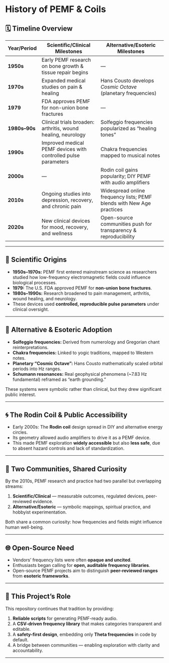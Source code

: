 # History of PEMF & Coils

## 🗓 Timeline Overview

| Year/Period | Scientific/Clinical Milestones | Alternative/Esoteric Milestones |
|-------------|--------------------------------|---------------------------------|
| **1950s**   | Early PEMF research on bone growth & tissue repair begins | — |
| **1970s**   | Expanded medical studies on pain & healing | Hans Cousto develops *Cosmic Octave* (planetary frequencies) |
| **1979**    | FDA approves PEMF for non-union bone fractures | — |
| **1980s–90s** | Clinical trials broaden: arthritis, wound healing, neurology | Solfeggio frequencies popularized as “healing tones” |
| **1990s**   | Improved medical PEMF devices with controlled pulse parameters | Chakra frequencies mapped to musical notes |
| **2000s**   | — | Rodin coil gains popularity; DIY PEMF with audio amplifiers |
| **2010s**   | Ongoing studies into depression, recovery, and chronic pain | Widespread online frequency lists; PEMF blends with New Age practices |
| **2020s**   | New clinical devices for mood, recovery, and wellness | Open-source communities push for transparency & reproducibility |

---

## 📜 Scientific Origins
- **1950s–1970s:** PEMF first entered mainstream science as researchers studied how low-frequency electromagnetic fields could influence biological processes.  
- **1979:** The U.S. FDA approved PEMF for **non-union bone fractures**.  
- **1980s–1990s:** Research broadened to pain management, arthritis, wound healing, and neurology.  
- These devices used **controlled, reproducible pulse parameters** under clinical oversight.

---

## 🌌 Alternative & Esoteric Adoption
- **Solfeggio frequencies:** Derived from numerology and Gregorian chant reinterpretations.  
- **Chakra frequencies:** Linked to yogic traditions, mapped to Western notes.  
- **Planetary “Cosmic Octave”:** Hans Cousto mathematically scaled orbital periods into Hz ranges.  
- **Schumann resonances:** Real geophysical phenomena (~7.83 Hz fundamental) reframed as “earth grounding.”  

These systems were symbolic rather than clinical, but they drew significant public interest.

---

## 🌀 The Rodin Coil & Public Accessibility
- Early 2000s: The **Rodin coil** design spread in DIY and alternative energy circles.  
- Its geometry allowed audio amplifiers to drive it as a PEMF device.  
- This made PEMF exploration **widely accessible** but also **less safe**, due to absent hazard controls and lack of standardization.

---

## 🔬 Two Communities, Shared Curiosity
By the 2010s, PEMF research and practice had two parallel but overlapping streams:

1. **Scientific/Clinical** — measurable outcomes, regulated devices, peer-reviewed evidence.  
2. **Alternative/Esoteric** — symbolic mappings, spiritual practice, and hobbyist experimentation.  

Both share a common curiosity: how frequencies and fields might influence human well-being.

---

## 🌐 Open-Source Need
- Vendors’ frequency lists were often **opaque and uncited**.  
- Enthusiasts began calling for **open, auditable frequency libraries**.  
- Open-source PEMF projects aim to distinguish **peer-reviewed ranges** from **esoteric frameworks**.

---

## 🎯 This Project’s Role
This repository continues that tradition by providing:

1. **Reliable scripts** for generating PEMF-ready audio.  
2. A **CSV-driven frequency library** that makes categories transparent and editable.  
3. A **safety-first design**, embedding only **Theta frequencies** in code by default.  
4. A bridge between communities — enabling exploration with clarity and accountability.  

---
